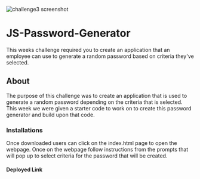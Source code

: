 ![challenge3 screenshot](https://user-images.githubusercontent.com/128537787/233533319-34f854ee-98db-4da3-928a-a6fc98e9c500.png)
# JS-Password-Generator
This weeks challenge required you to create an application that an employee can use to generate a random password based on criteria they've selected. 
## About
The purpose of this challenge was to create an application that is used to generate a random password depending on the criteria that is selected. This week we were given a starter code to work on to create this password generator and build upon that code.
### Installations 
Once downloaded users can click on the index.html page to open the webpage.
Once on the webpage follow instructions from the prompts that will pop up to select criteria for the password that will be created.
#### Deployed Link
